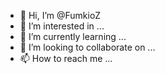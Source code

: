 - 👋 Hi, I’m @FumkioZ
- 👀 I’m interested in ...
- 🌱 I’m currently learning ...
- 💞️ I’m looking to collaborate on ...
- 📫 How to reach me ...

<!---
FumkioZ/FumkioZ is a ✨ special ✨ repository because its `README.md` (this file) appears on your GitHub profile.
You can click the Preview link to take a look at your changes.
--->
